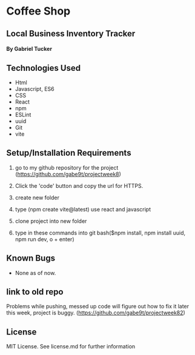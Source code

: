 # Coffee Shop
## Local Business Inventory Tracker

#### By Gabriel Tucker

## Technologies Used

* Html
* Javascript, ES6
* CSS
* React
* npm 
* ESLint
* uuid
* Git
* vite

## Setup/Installation Requirements

1. go to my github repository for the project (https://github.com/gabe9t/projectweek8)


2. Click the 'code' button and copy the url for HTTPS.

3. create new folder

4. type (npm create vite@latest) use react and javascript 

5. clone project into new folder

6. type in these commands into git bash($npm install, npm install uuid, npm run dev, o + enter)

## Known Bugs
* None as of now.

## link to old repo
Problems while pushing, messed up code
will figure out how to fix it later this week, 
project is buggy.
(https://github.com/gabe9t/projectweek82)



## License
MIT License. See license.md for further information